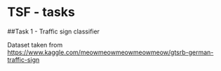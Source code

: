 # TSF - tasks


##Task 1 - Traffic sign classifier

Dataset taken from https://www.kaggle.com/meowmeowmeowmeowmeow/gtsrb-german-traffic-sign
  
